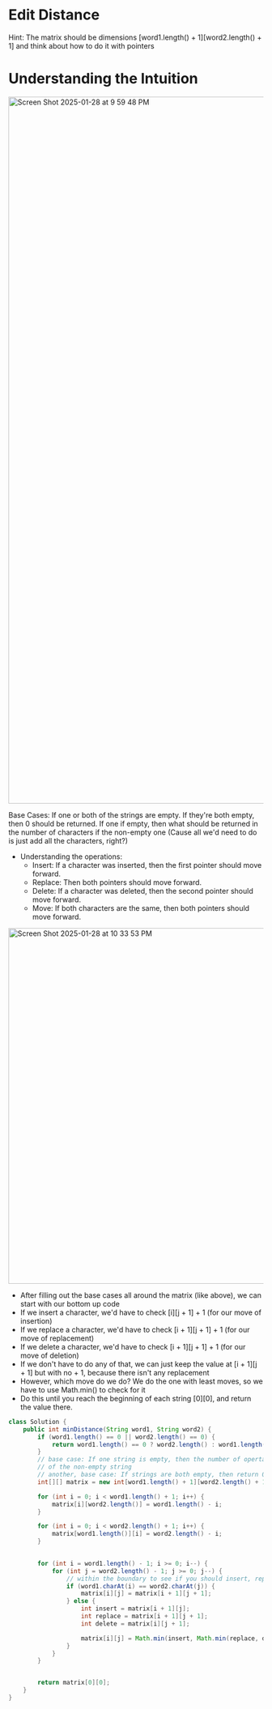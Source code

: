 # Edit Distance

Hint: The matrix should be dimensions [word1.length() + 1][word2.length() + 1] and think about how to do it with pointers


# Understanding the Intuition
<img width="1397" alt="Screen Shot 2025-01-28 at 9 59 48 PM" src="https://github.com/user-attachments/assets/5e283324-dcc8-4bd0-94cc-edabd3695b61" />

Base Cases: If one or both of the strings are empty. If they're both empty, then 0 should be returned. If one if empty, then what should be returned in the number of characters if the non-empty one (Cause all we'd need to do is just add all the characters, right?)

- Understanding the operations:
  - Insert: If a character was inserted, then the first pointer should move forward.
  - Replace: Then both pointers should move forward.
  - Delete: If a character was deleted, then the second pointer should move forward.
  - Move: If both characters are the same, then both pointers should move forward.
 
<img width="703" alt="Screen Shot 2025-01-28 at 10 33 53 PM" src="https://github.com/user-attachments/assets/73a985c3-860a-4068-9679-c23b4f90efff" />

- After filling out the base cases all around the matrix (like above), we can start with our bottom up code
- If we insert a character, we'd have to check [i][j + 1] + 1 (for our move of insertion)
- If we replace a character, we'd have to check [i + 1][j + 1] + 1 (for our move of replacement)
- If we delete a character, we'd have to check [i + 1][j + 1] + 1 (for our move of deletion)
- If we don't have to do any of that, we can just keep the value at [i + 1][j + 1] but with no + 1, because there isn't any replacement
- However, which move do we do? We do the one with least moves, so we have to use Math.min() to check for it
- Do this until you reach the beginning of each string [0][0], and return the value there.

``` java 
class Solution {
    public int minDistance(String word1, String word2) {
        if (word1.length() == 0 || word2.length() == 0) {
            return word1.length() == 0 ? word2.length() : word1.length();
        }
        // base case: If one string is empty, then the number of opertations would the length
        // of the non-empty string
        // another, base case: If strings are both empty, then return 0
        int[][] matrix = new int[word1.length() + 1][word2.length() + 1];

        for (int i = 0; i < word1.length() + 1; i++) {
            matrix[i][word2.length()] = word1.length() - i;
        }

        for (int i = 0; i < word2.length() + 1; i++) {
            matrix[word1.length()][i] = word2.length() - i;
        }

        
        for (int i = word1.length() - 1; i >= 0; i--) {
            for (int j = word2.length() - 1; j >= 0; j--) {
                // within the boundary to see if you should insert, replace, or delete
                if (word1.charAt(i) == word2.charAt(j)) {
                    matrix[i][j] = matrix[i + 1][j + 1];
                } else {
                    int insert = matrix[i + 1][j];
                    int replace = matrix[i + 1][j + 1];
                    int delete = matrix[i][j + 1];

                    matrix[i][j] = Math.min(insert, Math.min(replace, delete)) + 1;
                }
            }
        }


        return matrix[0][0];
    }
}
